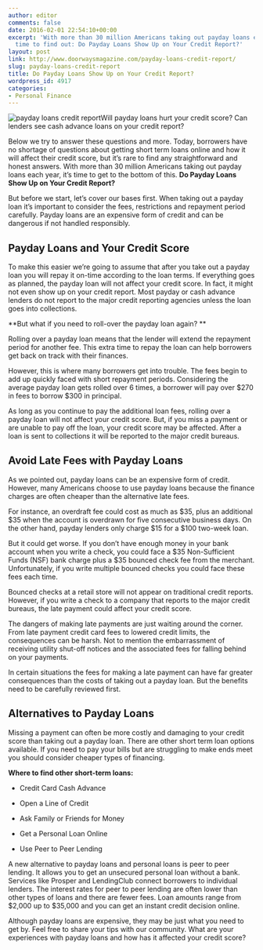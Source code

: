 ```yaml
---
author: editor
comments: false
date: 2016-02-01 22:54:10+00:00
excerpt: 'With more than 30 million Americans taking out payday loans each year, it’s
  time to find out: Do Payday Loans Show Up on Your Credit Report?'
layout: post
link: http://www.doorwaysmagazine.com/payday-loans-credit-report/
slug: payday-loans-credit-report
title: Do Payday Loans Show Up on Your Credit Report?
wordpress_id: 4917
categories:
- Personal Finance
---
```


![payday loans credit report](http://www.doorwaysmagazine.com/wp-content/uploads/payday_loans_credit_report-300x169.jpg)Will payday loans hurt your credit score? Can lenders see cash advance loans on your credit report?

Below we try to answer these questions and more. Today, borrowers have no shortage of questions about getting short term loans online and how it will affect their credit score, but it’s rare to find any straightforward and honest answers. With more than 30 million Americans taking out payday loans each year, it’s time to get to the bottom of this. **Do Payday Loans Show Up on Your Credit Report?**

But before we start, let’s cover our bases first. When taking out a payday loan it’s important to consider the fees, restrictions and repayment period carefully. Payday loans are an expensive form of credit and can be dangerous if not handled responsibly. 



## Payday Loans and Your Credit Score



To make this easier we’re going to assume that after you take out a payday loan you will repay it on-time according to the loan terms. If everything goes as planned, the payday loan will not affect your credit score. In fact, it might not even show up on your credit report. Most payday or cash advance lenders do not report to the major credit reporting agencies unless the loan goes into collections.

**But what if you need to roll-over the payday loan again? **

Rolling over a payday loan means that the lender will extend the repayment period for another fee. This extra time to repay the loan can help borrowers get back on track with their finances. 

However, this is where many borrowers get into trouble. The fees begin to add up quickly faced with short repayment periods. Considering the average payday loan gets rolled over 6 times, a borrower will pay over $270 in fees to borrow $300 in principal.

As long as you continue to pay the additional loan fees, rolling over a payday loan will not affect your credit score. But, if you miss a payment or are unable to pay off the loan, your credit score may be affected. After a loan is sent to collections it will be reported to the major credit bureaus.



## Avoid Late Fees with Payday Loans



As we pointed out, payday loans can be an expensive form of credit. However, many Americans choose to use payday loans because the finance charges are often cheaper than the alternative late fees. 

For instance, an overdraft fee could cost as much as $35, plus an additional $35 when the account is overdrawn for five consecutive business days. On the other hand, payday lenders only charge $15 for a $100 two-week loan.

But it could get worse. If you don’t have enough money in your bank account when you write a check, you could face a $35 Non-Sufficient Funds (NSF) bank charge plus a $35 bounced check fee from the merchant. Unfortunately, if you write multiple bounced checks you could face these fees each time. 

Bounced checks at a retail store will not appear on traditional credit reports. However, if you write a check to a company that reports to the major credit bureaus, the late payment could affect your credit score.

The dangers of making late payments are just waiting around the corner. From late payment credit card fees to lowered credit limits, the consequences can be harsh. Not to mention the embarrassment of receiving utility shut-off notices and the associated fees for falling behind on your payments.

In certain situations the fees for making a late payment can have far greater consequences than the costs of taking out a payday loan. But the benefits need to be carefully reviewed first.



## Alternatives to Payday Loans



Missing a payment can often be more costly and damaging to your credit score than taking out a payday loan. There are other short term loan options available. If you need to pay your bills but are struggling to make ends meet you should consider cheaper types of financing.

**Where to find other short-term loans:**




  * Credit Card Cash Advance


  * Open a Line of Credit


  * Ask Family or Friends for Money


  * Get a Personal Loan Online


  * Use Peer to Peer Lending



A new alternative to payday loans and personal loans is peer to peer lending. It allows you to get an unsecured personal loan without a bank. Services like Prosper and LendingClub connect borrowers to individual lenders. The interest rates for peer to peer lending are often lower than other types of loans and there are fewer fees. Loan amounts range from $2,000 up to $35,000 and you can get an instant credit decision online. 

Although payday loans are expensive, they may be just what you need to get by. Feel free to share your tips with our community. What are your experiences with payday loans and how has it affected your credit score?
